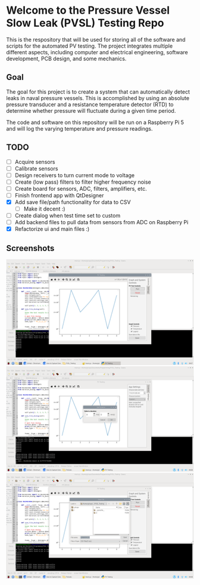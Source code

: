 # Welcome to the Pressure Vessel Slow Leak (PVSL) Testing Repo
This is the respository that will be used for storing all of the software and scripts for the automated PV testing.
The project integrates multiple different aspects, including computer and electrical engineering, software development,
PCB design, and some mechanics.

## Goal
The goal for this project is to create a system that can automatically detect leaks in naval pressure vessels. This is
accomplished by using an absolute pressure transducer and a resistance temperature detector (RTD) to determine whether
pressure will fluctuate during a given time period.

The code and software on this repository will be run on a Raspberry Pi 5 and will log the varying temperature and
pressure readings.

## TODO
- [ ] Acquire sensors
- [ ] Calibrate sensors
- [ ] Design receivers to turn current mode to voltage
- [ ] Create (low pass) filters to filter higher frequency noise
- [ ] Create board for sensors, ADC, filters, amplifiers, etc.
- [ ] Finish frontend app with QtDesigner
- [x] Add save file/path functionality for data to CSV
  - [ ] Make it decent :)
- [ ] Create dialog when test time set to custom  
- [ ] Add backend files to pull data from sensors from ADC on Raspberry Pi
- [x] Refactorize ui and main files :)

## Screenshots
![The main screen of the application](./main_app.png)
![Duration selection dialog](./duration_select_dialog.png)
![File selection dialog](./file_select_dialog.png)

